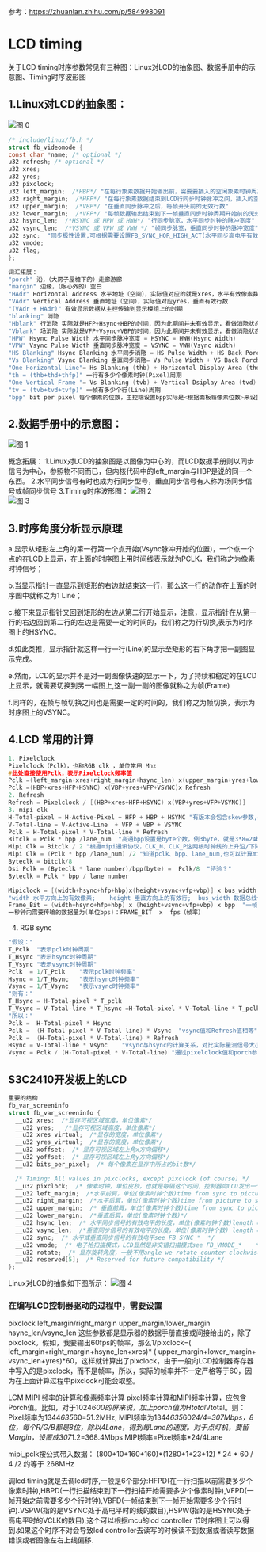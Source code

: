 参考：https://zhuanlan.zhihu.com/p/584998091

# LCD timing
关于LCD timing时序参数常见有三种图：Linux对LCD的抽象图、数据手册中的示意图、Timing时序波形图

## 1.Linux对LCD的抽象图：
![图 0](../images/570cc307cbc2f5bbeacdbfa4dfa4ec44878725aca0ac9cb8ceb262d87d464298.png)  

```c
/* include/linux/fb.h */  
struct fb_videomode {  
const char *name; /* optional */  
u32 refresh; /* optional */  
u32 xres;  
u32 yres;  
u32 pixclock;  
u32 left_margin;  /*HBP*/ "在每行象素数据开始输出前，需要要插入的空闲象素时钟周期数"
u32 right_margin;  /*HFP*/ "在每行象素数据结束到LCD行同步时钟脉冲之间，插入的空闲象素时钟数"
u32 upper_margin;  /*VBP*/ "在垂直同步脉冲之后，每帧开头前的无效行数"
u32 lower_margin;  /*VFP*/ "每帧数据输出结束到下一帧垂直同步时钟周期开始前的无效行数"
u32 hsync_len;  /*HSYNC 或 HPW 或 HWH*/ "行同步脉宽，水平同步时钟的脉冲宽度"
u32 vsync_len;  /*VSYNC 或 VPW 或 VWH */ "帧同步脉宽，垂直同步时钟的脉冲宽度"
u32 sync;  "同步极性设置,可根据需要设置FB_SYNC_HOR_HIGH_ACT(水平同步高电平有效)和FB_SYNC_VERT_HIGH_ACT(垂直同步高电平有效)"
u32 vmode;  
u32 flag;  
};  
```
```c
词汇拓展：
"porch" 沿，（大房子屋檐下的）走廊游廊
"margin" 边缘，（版心外的）空白
"HAdr" Horizontal Address 水平地址（空间），实际值对应的就是xres，水平有效像素数
"VAdr" Vertical Address 垂直地址（空间），实际值对应yres，垂直有效行数
"(VAdr + HAdr)" 有效显示数据从主控传输到显示模组上的时期
"blanking" 消隐
"Hblank" 行消隐 实际就是HFP+Hsync+HBP的时间，因为此期间并未有效显示，看做消隐状态
"Vblank" 场消隐 实际就是VFP+Vsync+VBP的时间，因为此期间并未有效显示，看做消隐状态
"HPW" Hsync Pulse Width 水平同步脉冲宽度 = HSYNC = HWH(Hsync Width)
"VPW" Vsync Pulse Width 垂直同步脉冲宽度 = VSYNC = VWH(Vsync Width)
"HS Blanking" Hsync Blanking 水平同步消隐 = HS Pulse Width + HS Back Porch
"Vs Blanking" Vsync Blanking 垂直同步消隐= Vs Pulse Width + VS Back Porch
"One Horizontal Line"= Hs Blanking (thb) + Horizontal Display Area (thd) + HS Front Porch (thfp)
"th = (thb+thd+thfp)" 一行有多少个像素时钟(Pixel)周期
"One Vertical Frame "= Vs Blanking (tvb) + Vertical Dsiplay Area (tvd) + Vs Front Porch (tvfp)
"tv = (tvb+tvd+tvfp)" 一帧有多少个行(Line)周期
"bpp" bit per pixel 每个像素的位数，主控端设置bpp实际是<根据面板每像素位数>来设置<framebuffer的颜色深度>，也即每像素数据需要在framebuffer中占多少bit位。
```

## 2.数据手册中的示意图：
![图 1](../images/2c5a0cb563ca5ef5a63bd5548cba125b7a0893bc6d53f3cf40abe12346f78588.png)  

概念拓展：
1.Linux对LCD的抽象图是以图像为中心的，而LCD数据手册则以同步信号为中心，参照物不同而已，但内核代码中的left_margin与HBP是说的同一个东西。
2.水平同步信号有时也成为行同步型号，垂直同步信号有人称为场同步信号或帧同步信号
3.Timing时序波形图：
![图 2](../images/214665fae5fee2bc304dfd4534f72346f0d5037d05ce1eda4194851dbe229161.png)  
![图 3](../images/f9ef2bbb1cf150e8b2384693dc661a2f7267afcab2128dc34ba347bf6f87a773.png)  

## 3.时序角度分析显示原理
a.显示从矩形左上角的第一行第一个点开始(Vsync脉冲开始的位置)，一个点一个点的在LCD上显示，在上面的时序图上用时间线表示就为PCLK，我们称之为像素时钟信号；

b.当显示指针一直显示到矩形的右边就结束这一行，那么这一行的动作在上面的时序图中就称之为1 Line；

c.接下来显示指针又回到矩形的左边从第二行开始显示，注意，显示指针在从第一行的右边回到第二行的左边是需要一定的时间的，我们称之为行切换,表示为时序图上的HSYNC。

d.如此类推，显示指针就这样一行一行(Line)的显示至矩形的右下角才把一副图显示完成。

e.然而，LCD的显示并不是对一副图像快速的显示一下，为了持续和稳定的在LCD上显示，就需要切换到另一幅图上,这一副一副的图像就称之为帧(Frame)

f.同样的，在帧与帧切换之间也是需要一定的时间的，我们称之为帧切换，表示为时序图上的VSYNC。

## 4.LCD 常用的计算
```c
1. Pixelclock
Pixelclock（Pclk），也称RGB clk ，单位常用 Mhz
#此处直接使用Pclk，表示Pixelclock频率值
Pclk =(left_margin+xres+right_margin+hsync_len) x(upper_margin+yres+lower_margin+vsync_len)x Refresh
Pclk =(HBP+xres+HFP+HSYNC) x(VBP+yres+VFP+VSYNC)x Refresh
2. Refresh
Refresh = Pixelclock / [(HBP+xres+HFP+HSYNC) x(VBP+yres+VFP+VSYNC)]
3. mipi clk
H-Total-pixel = H-Active-Pixel + HFP + HBP + HSYNC "有版本会包含skew参数,一般为0"
V-Total-line = V-Active-Line  + VFP + VBP + VSYNC 
Pclk = H-Total-pixel * V-Total-line * Refresh
Bitclk = Pclk * bpp /lane_num  "高通bpp设置是byte个数，例3byte，就是3*8=24bit"
Mipi Clk = Bitclk / 2 "根据mipi通讯协议，CLK_N、CLK_P这两根时钟线的上升沿/下降沿均可获取数据，双沿采样，所以要除以2"
Mipi Clk = (Pclk * bpp /lane_num) /2 "知道pclk、bpp、lane_num,也可以计算mipi clk"
Byteclk = bitclk/8
Dsi Pclk = (Byteclk * lane number)/bpp(byte) =  Pclk/8  "待验？"
Byteclk = Pclk * bpp / lane number

Mipiclock = [(width+hsync+hfp+hbp)x(height+vsync+vfp+vbp)] x bus_width x fps / lane_num / 2
"width 水平方向上的有效像素;    height 垂直方向上的有效行;  bus_width 数据总线位宽，即bpp； fps刷新率(帧率)       "
Frame_Bit = (width+hsync+hfp+hbp) x (height+vsync+vfp+vbp) x bpp  "一帧画面的数据量为(单位bit)"
一秒钟内需要传输的数据量为(单位bps)：FRAME_BIT  x  fps（帧率）
```

4. RGB sync
```c
"假设："
T_Pclk  "表示pclk时钟周期"
T_Hsync "表示hsync时钟周期"
T_Vsync "表示vsync时钟周期"
Pclk  = 1/T_Pclk    "表示pclk时钟频率"
Hsync = 1/T_Hsync   "表示hsync时钟频率"
Vsync = 1/T_Vsync   "表示vsync时钟频率"
"则有："
T_Hsync = H-Total-pixel * T_pclk
T_Vsync = V-Total-line * T_hsync =H-Total-pixel * V-Total-line * T_pclk
"所以："
Pclk =  H-Total-pixel * Hsync
Pclk =  (H-Total-pixel * V-Total-line) * Vsync  "vsync值和Refresh值相等"
Pclk =  (H-Total-pixel * V-Total-line) * Refresh
Hsync = V-Total-line * Vsync    "vsync与hsync的计算关系，对比实际量测信号大小，判断信号正常与否"
Vsync = Pclk / (H-Total-pixel * V-Total-line) "通过pixelclock值和porch参数，计算刷新率refresh"
```

## S3C2410开发板上的LCD
```c
重要的结构
fb_var_screeninfo
struct fb_var_screeninfo {
  __u32 xres;  /*显存可视区域宽度，单位像素*/
  __u32 yres;   /*显存可视区域高度，单位像素*/
  __u32 xres_virtual;  /*显存的宽度，单位像素*/
  __u32 yres_virtual;  /*显存的高度，单位像素*/
  __u32 xoffset;  /* 显存可视区域左上角x方向偏移*/
  __u32 yoffset;  /* 显存可视区域左上角y方向偏移*/
  __u32 bits_per_pixel;  /* 每个像素在显存中所占的bit数*/

  /* Timing: All values in pixclocks, except pixclock (of course) */
  __u32 pixclock;  /* 像素时钟，单位皮秒，也就是每隔这个时间，控制器向LCD发出一个完整的像素数据*/
  __u32 left_margin;  /*水平前肩，单位(像素时钟个数)time from sync to picture  */
  __u32 right_margin;  /*水平后肩，单位(像素时钟个数)time from picture to sync  */
  __u32 upper_margin;  /* 垂直前肩，单位(像素时钟个数)time from sync to picture */
  __u32 lower_margin;  /*垂直后肩，单位(像素时钟个数)*/
  __u32 hsync_len;  /* 水平同步信号的有效电平的长度，单位(像素时钟个数)length of horizontal sync  */
  __u32 vsync_len;  /*垂直同步信号的有效电平的长度，单位(像素时钟个数) length of vertical sync  */
  __u32 sync;  /* 水平或垂直同步信号的有效电平see FB_SYNC_*  */
  __u32 vmode;  /* 电子枪扫描模式，LCD显然是非交错扫描模式see FB_VMODE_*    */
  __u32 rotate;  /* 显存旋转角度，一般不用angle we rotate counter clockwise */
  __u32 reserved[5];  /* Reserved for future compatibility */
};
```
Linux对LCD的抽象如下图所示：
![图 4](../images/fe0a5f9f7c094bd48cc518053a1b90faa2de72b74e4eba4a8e5047bd99e46c8a.png)  

### 在编写LCD控制器驱动的过程中，需要设置
pixclock
left_margin/right_margin
upper_margin/lower_margin
hsync_len/vsync_len
这些参数都是显示器的数据手册直接或间接给出的，除了pixclock。假如，我要输出60fps的帧率，那么1/pixclock=( left_margin+right_margin+hsync_len+xres)* ( upper_margin+lower_margin+ vsync_len+yres)*60，这样就计算出了pixclock，由于一般向LCD控制器寄存器中写入的是pixclock，而不是帧率，所以，实际的帧率并不一定严格等于60，因为在上面计算过程中pixclock可能会取整。

LCM MIPI 频率的计算和像素频率计算
pixel频率计算和MIPI频率计算，应包含Porch值。比如，对于1024*600的屏来说，加上porch值为Htotal*Vtotal。则：Pixel频率为1344*635*60=51.2MHz, MIPI频率为1344*635*60*24/4=307Mbps，8位，每个R/G/B都是8位，除以4Lane，得到每Lane的速度。对于点灯机，要留Margin，设置成307*1.2=368.4Mbps MIPI频率=Pixel频率*24/4Lane

mipi_pclk按公式带入数据：
(800+10+160+160)*(1280+1+23+12) * 24 * 60 / 4 /2 约等于 268MHz

调lcd timing就是去调lcd时序,一般是6个部分:HFPD(在一行扫描以前需要多少个像素时钟),HBPD(一行扫描结束到下一行扫描开始需要多少个像素时钟),VFPD(一帧开始之前需要多少个行时钟),VBFD(一帧结束到下一帧开始需要多少个行时钟).VSPW(指的是VSYNC处于高电平时的线的数目),HSPW(指的是HSYNC处于高电平时的VCLK的数目),这个可以根据mcu的lcd controller 节时序图上可以得到.如果这个时序不对会导致lcd controller去读写的时候读不到数据或者读写数据错误或者图像左右上线偏移.